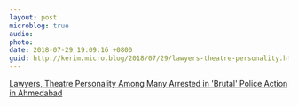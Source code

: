 ```yaml
---
layout: post
microblog: true
audio: 
photo: 
date: 2018-07-29 19:09:16 +0800
guid: http://kerim.micro.blog/2018/07/29/lawyers-theatre-personality.html
---
```

[Lawyers, Theatre Personality Among Many Arrested in 'Brutal' Police Action in Ahmedabad](https://thewire.in/rights/lawyers-theatre-personality-among-many-arrested-in-brutal-police-action-in-ahmedabad) 
